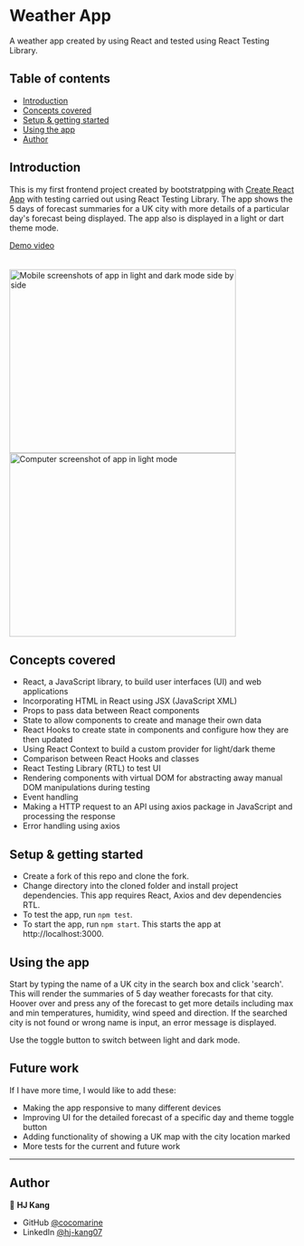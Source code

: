 # Weather App

A weather app created by using React and tested using React Testing Library.

## Table of contents

- [Introduction](#introduction)
- [Concepts covered](#concepts-covered)
- [Setup & getting started](#setup-&-getting-started)
- [Using the app](#using-the-app)
- [Author](#author)

## Introduction

This is my first frontend project created by bootstratpping with [Create React App](https://github.com/facebook/create-react-app) with testing carried out using React Testing Library. The app shows the 5 days of forecast summaries for a UK city with more details of a particular day's forecast being displayed. The app also is displayed in a light or dart theme mode. 

<a href="https://youtu.be/LXJBPxeLS2Q" target="_blank">
 <figcaption>Demo video</figcaption>
</a>
<br></br>

<img src="images/weather_app_screens.jpg" width="400" height="325" alt="Mobile screenshots of app in light and dark mode side by side" title="App on mobile screen in light and dark mode"/>
<img src="images/weather_app_light_full.jpg" width="400" height="325" alt="Computer screenshot of app in light mode" title="App on computer screen in light mode" />

## Concepts covered

- React, a JavaScript library, to build user interfaces (UI) and web applications
- Incorporating HTML in React using JSX (JavaScript XML)
- Props to pass data between React components
- State to allow components to create and manage their own data
- React Hooks to create state in components and configure how they are then updated
- Using React Context to build a custom provider for light/dark theme
- Comparison between React Hooks and classes
- React Testing Library (RTL) to test UI 
- Rendering components with virtual DOM for abstracting away manual DOM manipulations during testing
- Event handling
- Making a HTTP request to an API using axios package in JavaScript and processing the response
- Error handling using axios

## Setup & getting started
- Create a fork of this repo and clone the fork. 
- Change directory into the cloned folder and install project dependencies. This app requires React, Axios and dev dependencies RTL.
- To test the app, run `npm test`.
- To start the app, run `npm start`. This starts the app at http://localhost:3000. 

## Using the app
Start by typing the name of a UK city in the search box and click 'search'. This will render the summaries of 5 day weather forecasts for that city. Hoover over and press any of the forecast to get more details including max and min temperatures, humidity, wind speed and direction. If the searched city is not found or wrong name is input, an error message is displayed. 

Use the toggle button to switch between light and dark mode. 

## Future work
If I have more time, I would like to add these:
- Making the app responsive to many different devices
- Improving UI for the detailed forecast of a specific day and theme toggle button
- Adding functionality of showing a UK map with the city location marked
- More tests for the current and future work

------------------

## Author

👤 **HJ Kang** 
- GitHub [@cocomarine](https://github.com/cocomarine) 
- LinkedIn [@hj-kang07](https://www.linkedin.com/in/hj-kang07/) 